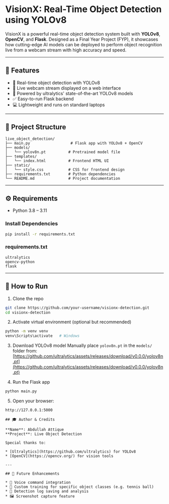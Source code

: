 # VisionX: Real-Time Object Detection using YOLOv8

VisionX is a powerful real-time object detection system built with **YOLOv8**, **OpenCV**, and **Flask**. Designed as a Final Year Project (FYP), it showcases how cutting-edge AI models can be deployed to perform object recognition live from a webcam stream with high accuracy and speed.

---

## 🚀 Features

* 🎯 Real-time object detection with YOLOv8
* 🎥 Live webcam stream displayed on a web interface
* 🧠 Powered by ultralytics' state-of-the-art YOLOv8 models
* ✅ Easy-to-run Flask backend
* 💻 Lightweight and runs on standard laptops

---

## 📁 Project Structure

```
live_object_detection/
├── main.py                  # Flask app with YOLOv8 + OpenCV
├── models/
│   └── yolov8n.pt          # Pretrained model file
├── templates/
│   └── index.html          # Frontend HTML UI
├── static/
│   └── style.css           # CSS for frontend design
├── requirements.txt        # Python dependencies
└── README.md               # Project documentation
```

---

## ⚙️ Requirements

* Python 3.8 – 3.11

### Install Dependencies

```bash
pip install -r requirements.txt
```

### requirements.txt

```
ultralytics
opencv-python
flask
```

---

## 🔧 How to Run

1. Clone the repo

```bash
git clone https://github.com/your-username/visionx-detection.git
cd visionx-detection
```

2. Activate virtual environment (optional but recommended)

```bash
python -m venv venv
venv\Scripts\activate   # Windows
```

3. Download YOLOv8 model
   Manually place `yolov8n.pt` in the `models/` folder from:
   [https://github.com/ultralytics/assets/releases/download/v0.0.0/yolov8n.pt](https://github.com/ultralytics/assets/releases/download/v0.0.0/yolov8n.pt)

4. Run the Flask app

```bash
python main.py
```

5. Open your browser:

```
http://127.0.0.1:5000

## 🎓 Author & Credits

**Name**: Abdullah Attique
**Project**: Live Object Detection

Special thanks to:

* [Ultralytics](https://github.com/ultralytics) for YOLOv8
* [OpenCV](https://opencv.org/) for vision tools

---

## 📌 Future Enhancements

* 🎤 Voice command integration
* 🧠 Custom training for specific object classes (e.g. tennis ball)
* 💾 Detection log saving and analysis
* 🖼️ Screenshot capture feature
